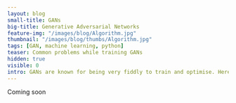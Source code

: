 ```yaml
---
layout: blog
small-title: GANs
big-title: Generative Adversarial Networks
feature-img: "/images/blog/Algorithm.jpg"
thumbnail: "/images/blog/thumbs/Algorithm.jpg"
tags: [GAN, machine learning, python]
teaser: Common problems while training GANs
hidden: true
visible: 0
intro: GANs are known for being very fiddly to train and optimise. Here are a few things I've learnt while working with them.
---
```


Coming soon

<!--

These [GAN HACKS](https://github.com/soumith/ganhacks) have been very useful along the way.

- Complexify the NN a little so it can learn the EE.
- Too few neurons in a layer can restrict the representation that the network learns, causing under-fitting. 
- Too many neurons can cause over-fitting because the network will "memorize" the training data.

I was working with too few neurons for a while and the GAN was not learning anything!


Numerical data (lat/long) is a lot harder to learn than categorical data.


- Batch size smaller/bigger

- Clip_size

- Learning rate

- n_critic


# Typical problems with GANs:
- Mode collapse
- Convergence failure


# Identify common problems
How to identify these problems while training is in progress to save time?

## Normal learning:
### Signs:
Gentle oscillations of G and D. Sometimes goes up sometimes goes down. It shows it is learning something.
D loss for real and fake samples is about the same at or around 0.5, G loss is slightly higher between 0.5 and 2.0

Interesting article about NN not learning:
https://stats.stackexchange.com/questions/352036/what-should-i-do-when-my-neural-network-doesnt-learn
	if you're seeing a loss that's bigger than 1, it's likely your model is very skewed.
	Ideally around 0.5 (50% ) at start


After a while, D converges, stops improving. At this point, G does not learn anything new.

## Mode collapse:
### Signs:
### Causes:
Mode collapse in GANs is a bit of a mystery. It's often not an imbalance between D or G but rather that G fails to explore different values. G converges at an equilibrium with D.

I always had mode collapse with WGAN... I don't know why.

## Convergence failure:

### Signs:
• G loss slowly increases
• D loss slowly decreases


### Signs: 
- G loss slowly increases
- D loss slowly decreases


### Reason:
D is better than G and spots the 'garbage' every time. G is not good enough - it tries different values and is being busted systematically.
### Causes:
Imbalance between G and D. D is too strong, G is too weak.


If G is too strong, it gets away with 'garbage' output. Need to always make D better, even if it means G will take longer to learn. It will learn!

```python

```
-->
